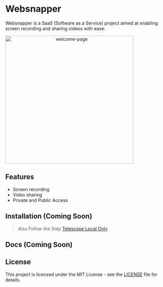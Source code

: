 # Websnapper
Websnapper is a SaaS (Software as a Service) project aimed at enabling screen recording and sharing videos with ease.


<div align="center" style="display:flex; gap: 1rem;">
    <img src="https://github.com/AmolKumarGupta/Websnapper/assets/88397611/37efe3f7-4f67-4797-a7c3-c0206a6d7f16" alt="welcome-page" width="400" >
</div>


## Features
- Screen recording
- Video sharing
- Private and Public Access

## Installation (Coming Soon)

> Also Follow the Step [Telescope Local Only](https://laravel.com/docs/10.x/telescope#local-only-installation)

## Docs (Coming Soon)

## License
This project is licensed under the MIT License - see the [LICENSE](LICENSE.md ) file for details.


